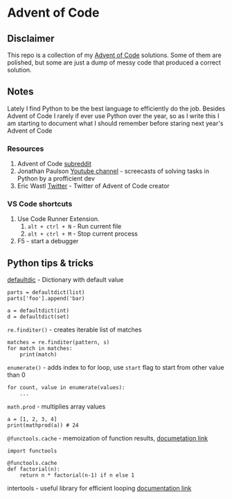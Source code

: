 # Advent of Code

## Disclaimer
This repo is a collection of my [Advent of Code](https://adventofcode.com) solutions. Some of them are polished, but some are just a dump of messy code that produced a correct solution. 

## Notes
Lately I find Python to be the best language to efficiently do the job. Besides Advent of Code I rarely if ever use Python over the year, so as I write this I am starting to document what I should remember before staring next year's Advent of Code

### Resources
1. Advent of Code [subreddit](https://www.reddit.com/r/adventofcode/) 
2. Jonathan Paulson [Youtube channel](https://www.youtube.com/@jonathanpaulson5053) - screecasts of solving tasks in Python by a profficient dev 
3. Eric Wastl [Twitter](https://twitter.com/ericwastl) - Twitter of Advent of Code creator

### VS Code shortcuts

1. Use Code Runner Extension.
    1. `alt + ctrl + N` - Run current file
    1. `alt + ctrl + M` - Stop current process
1. F5 - start a debugger

## Python tips & tricks

[defaultdic](https://docs.python.org/3/library/collections.html#collections.defaultdict) - Dictionary with default value
```
parts = defaultdict(list)
parts['foo'].append('bar)

a = defaultdict(int)
d = defaultdict(set)
```

`re.finditer()` - creates iterable list of matches
```
matches = re.finditer(pattern, s)
for match in matches:
    print(match)
```

`enumerate()` - adds index to for loop, use `start` flag to start from other value than 0
```
for count, value in enumerate(values):
    ...
```

`math.prod` - multiplies array values
```
a = [1, 2, 3, 4]
print(mathprod(a)) # 24
```

`@functools.cache` - memoization of function results, [documetation link](https://docs.python.org/3/library/functools.html)
```
import functools

@functools.cache
def factorial(n):
    return n * factorial(n-1) if n else 1
```

intertools - useful library for efficient looping [documentation link](https://docs.python.org/3/library/itertools.html)